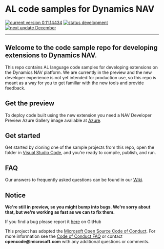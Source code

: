 ﻿
# AL code samples for Dynamics NAV
[![current version 0.11.14434](https://img.shields.io/badge/Current_Version-0.11.14434-orange.svg?style=flat-square)](https://github.com/Microsoft/AL/milestone/11) [![status development](https://img.shields.io/badge/Status-in_development-orange.svg?style=flat-square)](https://aka.ms/navdeveloperpreview) [![next update December](https://img.shields.io/badge/Next_Update-December_Update-blue.svg?style=flat-square)](https://github.com/Microsoft/AL/milestone/12)

---

## Welcome to the code sample repo for developing extensions to Dynamics NAV.

This repo contains AL language code samples for developing extensions on the Dynamics NAV platform. We are currently in the preview and the new developer experience is not yet intended for production use, so this repo is meant as a way for you to get familiar with the new tools and provide feedback.

<!--
We're still in preview, so you might bump into bugs. We're sorry about that, but we're working as fast as we can to fix them. -->

<!-- not live yet
For documentation about extending Dynamics NAV, see our topics on MSDN:  
•	[Getting Started](https://msdn.microsoft.com/en-us/dynamics-nav/newdev-getting-started-dev-env)   
•	[Developing Extensions for Dynamics NAV Overview](https://msdn.microsoft.com/en-us/dynamics-nav/newdev-getting-started-dev-env)  
•	[Developer Reference](https://msdn.microsoft.com/en-us/dynamics-nav/newdev-getting-started-dev-env)  
--> 

## Get the preview

To deploy code built using the new extension you need a NAV Developer Preview Azure Gallery image available at [Azure](https://aka.ms/navdeveloperpreview).

## Get started

Get started by cloning one of the sample projects from this repo, open the folder in [Visual Studio Code](https://code.visualstudio.com/Download), and you’re ready to compile, publish, and run.

## FAQ

Our answers to frequently asked questions can be found in our [Wiki](https://github.com/Microsoft/AL/wiki/Frequently-Asked-Questions).

## Notice

__We're still in preview, so you might bump into bugs. We're sorry about that, but we're working as fast as we can to fix them.__

If you find a bug please report it [here](https://github.com/Microsoft/AL/issues/new) on GitHub

This project has adopted the [Microsoft Open Source Code of Conduct](https://opensource.microsoft.com/codeofconduct/). For more information see the [Code of Conduct FAQ](https://opensource.microsoft.com/codeofconduct/faq/) or contact __opencode@microsoft.com__ with any additional questions or comments.
